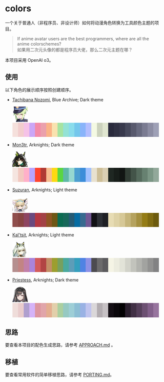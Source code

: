 # colors

一个关于普通人（非程序员、非设计师）如何将动漫角色转换为工具颜色主题的项目。

> If anime avatar users are the best programmers, where are all the anime colorschemes? \
> 如果用二次元头像的都是程序员大佬，那么二次元主题在哪？

本项目采用 OpenAI o3。

## 使用

以下角色的展示顺序按照创建顺序。

- [Tachibana Nozomi](<themes/nozomi_(blue_archive)/README.md>), Blue Archive; Dark theme

  [![nozomi-icon](<themes/nozomi_(blue_archive)/assets/icon.png>)![nozomi-strip.png](<themes/nozomi_(blue_archive)/assets/strip.png>)](<themes/nozomi_(blue_archive)/README.md>)

- [Mon3tr](<themes/mon3tr_(arknights)/README.md>), Arknights; Dark theme

  [![mon3tr-icon](<themes/mon3tr_(arknights)/assets/icon.png>)![mon3tr-strip.png](<themes/mon3tr_(arknights)/assets/strip.png>)](<themes/mon3tr_(arknights)/README.md>)

- [Suzuran](<themes/suzuran_(arknights)/README.md>), Arknights; Light theme

  [![suzuran-icon](<themes/suzuran_(arknights)/assets/icon.png>)![suzuran-strip.png](<themes/suzuran_(arknights)/assets/strip.png>)](<themes/suzuran_(arknights)/README.md>)

- [Kal'tsit](<themes/kal'tsit_(arknights)/README.md>), Arknights; Light theme

  [![kal'tsit-icon](<themes/kal'tsit_(arknights)/assets/icon.png>)![kal'tsit-strip.png](<themes/kal'tsit_(arknights)/assets/strip.png>)](<themes/kal'tsit_(arknights)/README.md>)

- [Priestess](<themes/priestess_(arknights)/README.md>), Arknights; Dark theme

  [![Priestess-icon](<themes/priestess_(arknights)/assets/icon.png>)![Priestess-strip.png](<themes/priestess_(arknights)/assets/strip.png>)](<themes/priestess_(arknights)/README.md>)

## 思路

要查看本项目的配色生成思路，请参考 [APPROACH.md](APPROACH.md) 。

## 移植

要查看常用软件的简单移植思路，请参考 [PORTING.md](PORTING.md)。
